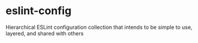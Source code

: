 # eslint-config
Hierarchical ESLint configuration collection that intends to be simple to use, layered, and shared with others
